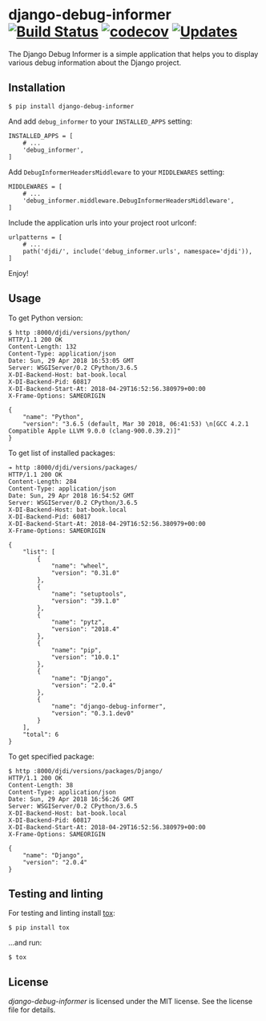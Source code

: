 # django-debug-informer [![Build Status](https://travis-ci.org/Gr1N/django-debug-informer.svg?branch=master)](https://travis-ci.org/Gr1N/django-debug-informer) [![codecov](https://codecov.io/gh/Gr1N/django-debug-informer/branch/master/graph/badge.svg)](https://codecov.io/gh/Gr1N/django-debug-informer) [![Updates](https://pyup.io/repos/github/Gr1N/django-debug-informer/shield.svg)](https://pyup.io/repos/github/Gr1N/django-debug-informer/)

The Django Debug Informer is a simple application that helps you to display various debug information about the Django project.

## Installation

    $ pip install django-debug-informer

And add `debug_informer` to your `INSTALLED_APPS` setting:

    INSTALLED_APPS = [
        # ...
        'debug_informer',
    ]

Add `DebugInformerHeadersMiddleware` to your `MIDDLEWARES` setting:

    MIDDLEWARES = [
        # ...
        'debug_informer.middleware.DebugInformerHeadersMiddleware',
    ]

Include the application urls into your project root urlconf:

    urlpatterns = [
        # ...
        path('djdi/', include('debug_informer.urls', namespace='djdi')),
    ]

Enjoy!

## Usage

To get Python version:

    $ http :8000/djdi/versions/python/
    HTTP/1.1 200 OK
    Content-Length: 132
    Content-Type: application/json
    Date: Sun, 29 Apr 2018 16:53:05 GMT
    Server: WSGIServer/0.2 CPython/3.6.5
    X-DI-Backend-Host: bat-book.local
    X-DI-Backend-Pid: 60817
    X-DI-Backend-Start-At: 2018-04-29T16:52:56.380979+00:00
    X-Frame-Options: SAMEORIGIN

    {
        "name": "Python",
        "version": "3.6.5 (default, Mar 30 2018, 06:41:53) \n[GCC 4.2.1 Compatible Apple LLVM 9.0.0 (clang-900.0.39.2)]"
    }

To get list of installed packages:

    ➔ http :8000/djdi/versions/packages/
    HTTP/1.1 200 OK
    Content-Length: 284
    Content-Type: application/json
    Date: Sun, 29 Apr 2018 16:54:52 GMT
    Server: WSGIServer/0.2 CPython/3.6.5
    X-DI-Backend-Host: bat-book.local
    X-DI-Backend-Pid: 60817
    X-DI-Backend-Start-At: 2018-04-29T16:52:56.380979+00:00
    X-Frame-Options: SAMEORIGIN

    {
        "list": [
            {
                "name": "wheel",
                "version": "0.31.0"
            },
            {
                "name": "setuptools",
                "version": "39.1.0"
            },
            {
                "name": "pytz",
                "version": "2018.4"
            },
            {
                "name": "pip",
                "version": "10.0.1"
            },
            {
                "name": "Django",
                "version": "2.0.4"
            },
            {
                "name": "django-debug-informer",
                "version": "0.3.1.dev0"
            }
        ],
        "total": 6
    }

To get specified package:

    $ http :8000/djdi/versions/packages/Django/
    HTTP/1.1 200 OK
    Content-Length: 38
    Content-Type: application/json
    Date: Sun, 29 Apr 2018 16:56:26 GMT
    Server: WSGIServer/0.2 CPython/3.6.5
    X-DI-Backend-Host: bat-book.local
    X-DI-Backend-Pid: 60817
    X-DI-Backend-Start-At: 2018-04-29T16:52:56.380979+00:00
    X-Frame-Options: SAMEORIGIN

    {
        "name": "Django",
        "version": "2.0.4"
    }

## Testing and linting

For testing and linting install [tox](http://tox.readthedocs.io):

    $ pip install tox

...and run:

    $ tox

## License

*django-debug-informer* is licensed under the MIT license. See the license file for details.
